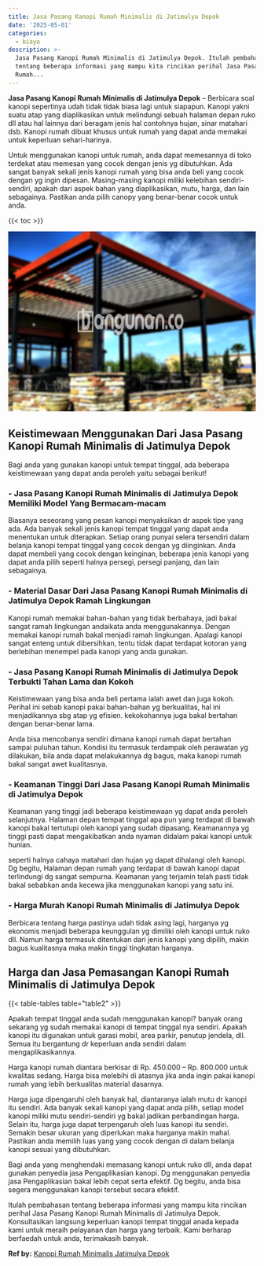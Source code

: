 ```yaml
---
title: Jasa Pasang Kanopi Rumah Minimalis di Jatimulya Depok
date: '2025-05-01'
categories:
  - biaya
description: >-
  Jasa Pasang Kanopi Rumah Minimalis di Jatimulya Depok. Itulah pembahasan
  tentang beberapa informasi yang mampu kita rincikan perihal Jasa Pasang Kanopi
  Rumah...
---
```


**Jasa Pasang Kanopi Rumah Minimalis di Jatimulya Depok** – Berbicara soal kanopi sepertinya udah tidak tidak biasa lagi untuk siapapun. Kanopi yakni suatu atap yang diaplikasikan untuk melindungi sebuah halaman depan ruko dll atau hal lainnya dari beragam jenis hal contohnya hujan, sinar matahari dsb. Kanopi rumah dibuat khusus untuk rumah yang dapat anda memakai untuk keperluan sehari-harinya.

Untuk menggunakan kanopi untuk rumah, anda dapat memesannya di toko terdekat atau memesan yang cocok dengan jenis yg dibutuhkan. Ada sangat banyak sekali jenis kanopi rumah yang bisa anda beli yang cocok dengan yg ingin dipesan. Masing-masing kanopi miliki kelebihan sendiri-sendiri, apakah dari aspek bahan yang diaplikasikan, mutu, harga, dan lain sebagainya. Pastikan anda pilih canopy yang benar-benar cocok untuk anda.

{{< toc >}}

![Jasa Pasang Kanopi Rumah Minimalis di Jatimulya Depok](/images/harga-kanopi-minimalis-12.png)

## Keistimewaan Menggunakan Dari Jasa Pasang Kanopi Rumah Minimalis di Jatimulya Depok

Bagi anda yang gunakan kanopi untuk tempat tinggal, ada beberapa keistimewaan yang dapat anda peroleh yaitu sebagai berikut!

### \- Jasa Pasang Kanopi Rumah Minimalis di Jatimulya Depok Memiliki Model Yang Bermacam-macam

Biasanya seseorang yang pesan kanopi menyaksikan dr aspek tipe yang ada. Ada banyak sekali jenis kanopi tempat tinggal yang dapat anda menentukan untuk diterapkan. Setiap orang punyai selera tersendiri dalam belanja kanopi tempat tinggal yang cocok dengan yg diinginkan. Anda dapat membeli yang cocok dengan keinginan, beberapa jenis kanopi yang dapat anda pilih seperti halnya persegi, persegi panjang, dan lain sebagainya.

### \- Material Dasar Dari Jasa Pasang Kanopi Rumah Minimalis di Jatimulya Depok Ramah Lingkungan

Kanopi rumah memakai bahan-bahan yang tidak berbahaya, jadi bakal sangat ramah lingkungan andaikata anda menggunakannya. Dengan memakai kanopi rumah bakal menjadi ramah lingkungan. Apalagi kanopi sangat enteng untuk dibersihkan, tentu tidak dapat terdapat kotoran yang berlebihan menempel pada kanopi yang anda gunakan.

### \- Jasa Pasang Kanopi Rumah Minimalis di Jatimulya Depok Terbukti Tahan Lama dan Kokoh

Keistimewaan yang bisa anda beli pertama ialah awet dan juga kokoh. Perihal ini sebab kanopi pakai bahan-bahan yg berkualitas, hal ini menjadikannya sbg atap yg efisien. kekokohannya juga bakal bertahan dengan benar-benar lama.

Anda bisa mencobanya sendiri dimana kanopi rumah dapat bertahan sampai puluhan tahun. Kondisi itu termasuk terdampak oleh perawatan yg dilakukan, bila anda dapat melakukannya dg bagus, maka kanopi rumah bakal sangat awet kualitasnya.

### \- Keamanan Tinggi Dari Jasa Pasang Kanopi Rumah Minimalis di Jatimulya Depok

Keamanan yang tinggi jadi beberapa keistimewaan yg dapat anda peroleh selanjutnya. Halaman depan tempat tinggal apa pun yang terdapat di bawah kanopi bakal tertutupi oleh kanopi yang sudah dipasang. Keamanannya yg tinggi pasti dapat mengakibatkan anda nyaman didalam pakai kanopi untuk hunian.

seperti halnya cahaya matahari dan hujan yg dapat dihalangi oleh kanopi. Dg begitu, Halaman depan rumah yang terdapat di bawah kanopi dapat terlindungi dg sangat sempurna. Keamanan yang terjamin telah pasti tidak bakal sebabkan anda kecewa jika menggunakan kanopi yang satu ini.

### \- Harga Murah Kanopi Rumah Minimalis di Jatimulya Depok

Berbicara tentang harga pastinya udah tidak asing lagi, harganya yg ekonomis menjadi beberapa keunggulan yg dimiliki oleh kanopi untuk ruko dll. Namun harga termasuk ditentukan dari jenis kanopi yang dipilih, makin bagus kualitasnya maka makin tinggi tingkatan harganya.

## Harga dan Jasa Pemasangan Kanopi Rumah Minimalis di Jatimulya Depok

{{< table-tables table="table2" >}}

Apakah tempat tinggal anda sudah menggunakan kanopi? banyak orang sekarang yg sudah memakai kanopi di tempat tinggal nya sendiri. Apakah kanopi itu digunakan untuk garasi mobil, area parkir, penutup jendela, dll. Semua itu bergantung dr keperluan anda sendiri dalam mengaplikasikannya.

Harga kanopi rumah diantara berkisar di Rp. 450.000 – Rp. 800.000 untuk kwalitas sedang. Harga bisa melebihi di atasnya jika anda ingin pakai kanopi rumah yang lebih berkualitas material dasarnya.

Harga juga dipengaruhi oleh banyak hal, diantaranya ialah mutu dr kanopi itu sendiri. Ada banyak sekali kanopi yang dapat anda pilih, setiap model kanopi miliki mutu sendiri-sendiri yg bakal jadikan perbandingan harga. Selain itu, harga juga dapat terpengaruh oleh luas kanopi itu sendiri. Semakin besar ukuran yang diperlukan maka harganya makin mahal. Pastikan anda memilih luas yang yang cocok dengan di dalam belanja kanopi sesuai yang dibutuhkan.

Bagi anda yang menghendaki memasang kanopi untuk ruko dll, anda dapat gunakan penyedia jasa Pengaplikasian kanopi. Dg menggunakan penyedia jasa Pengaplikasian bakal lebih cepat serta efektif. Dg begitu, anda bisa segera menggunakan kanopi tersebut secara efektif.

Itulah pembahasan tentang beberapa informasi yang mampu kita rincikan perihal Jasa Pasang Kanopi Rumah Minimalis di Jatimulya Depok. Konsultasikan langsung keperluan kanopi tempat tinggal anada kepada kami untuk meraih pelayanan dan harga yang terbaik. Kami berharap berfaedah untuk anda, terimakasih banyak.

**Ref by:**  [Kanopi Rumah Minimalis Jatimulya Depok](https://id.wikipedia.org/wiki/Kanopi)
